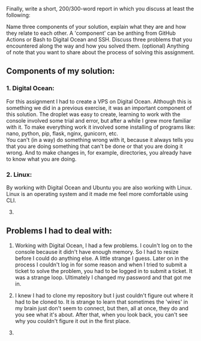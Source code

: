 Finally, write a short, 200/300-word report in which you discuss at least the following:

Name three components of your solution, explain what they are and how they relate to each other. A 'component' can be anthing from GitHub Actions or Bash to Digital Ocean and SSH.
Discuss three problems that you encountered along the way and how you solved them.
(optional) Anything of note that you want to share about the process of solving this assignment.

## Components of my solution:
### 1. Digital Ocean:
  For this assignment I had to create a VPS on Digital Ocean. Although this is something we did in a previous exercise, it was an important component of this solution. 
  The droplet was easy to create, learning to work with the console involved some trial and error, but after a while I grew more familiar with it. To make everything
  work it involved some installing of programs like: nano, python, pip, flask, nginx, gunicorn, etc.  
  You can't (in a way) do something wrong with it, because it always tells you that you are doing something that can't be done or that you are doing it wrong. And to 
  make changes in, for example, directories, you already have to know what you are doing.  

### 2. Linux:
  By working with Digital Ocean and Ubuntu you are also working with Linux. Linux is an operating system and it made me feel more comfortable using CLI. 

3.

## Problems I had to deal with:
1. Working with Digital Ocean, I had a few problems. I couln't log on to the console because it didn't have enough memory. So I had to resize before I could do anything
  else. A little strange I guess. Later on in the process I couldn't log in for some reason and when I tried to submit a ticket to solve the problem, you had to be
  logged in to submit a ticket. It was a strange loop. Ultimately I changed my password and that got me in.

2. I knew I had to clone my repository but I just couldn't figure out where it had to be cloned to. It is strange to learn that sometimes the 'wires' in my brain just
  don't seem to connect, but then, all at once, they do and you see what it's about. After that, when you look back, you can't see why you couldn't figure it out in the
  first place.

3.
